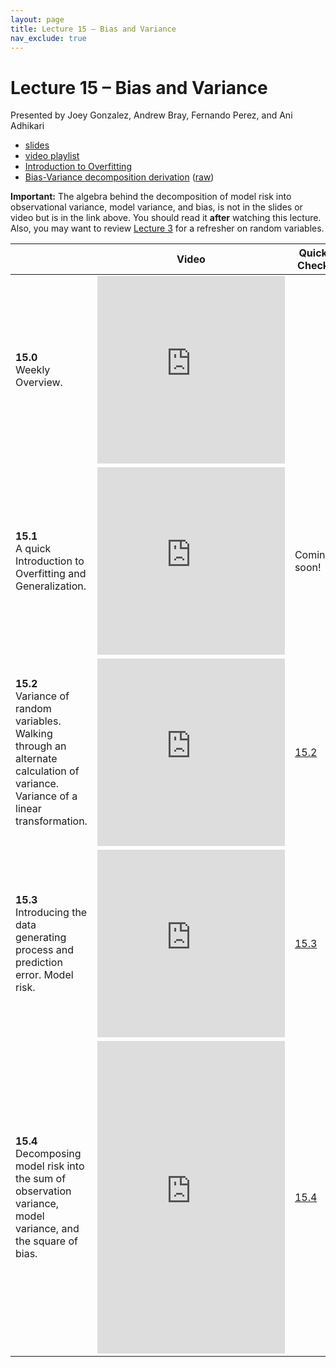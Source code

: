```yaml
---
layout: page
title: Lecture 15 – Bias and Variance
nav_exclude: true
---
```


# Lecture 15 – Bias and Variance

Presented by Joey Gonzalez, Andrew Bray, Fernando Perez, and Ani Adhikari


- [slides](https://docs.google.com/presentation/d/15LDeDKNxpIa9j0_dHZr1F5AzrbVEUoM5OWOxgqYUKM0/edit?usp=sharing)
- [video playlist](https://www.youtube.com/playlist?list=PLQCcNQgUcDfpsM-s0xEnuVScBP3i_9bMs)
- [Introduction to Overfitting](../../resources/assets/lectures/lec15/IntroductionToOverfitting.html)
- [Bias-Variance decomposition derivation](../../resources/assets/lectures/lec15/lec15-bias-variance-derivation.html) ([raw](https://data100.datahub.berkeley.edu/hub/user-redirect/git-sync?repo=https://github.com/DS-100/sp21&subPath=lecture/lec15/))

**Important:** The algebra behind the decomposition of model risk into observational variance, model variance, and bias, is not in the slides or video but is in the link above. You should read it **after** watching this lecture. Also, you may want to review [Lecture 3](http://ds100.org/fa20/lecture/lec03) for a refresher on random variables.


<table>
<colgroup>
<col style="width: 25%" />
<col style="width: 25%" />
<col style="width: 25%" />
</colgroup>
<thead>
<tr class="header">
<th></th>
<th>Video</th>
<th>Quick Check</th>
</tr>
</thead>
<tbody>
<tr>
<td><strong>15.0</strong> <br> Weekly Overview. </td>
<td><iframe width="300" height="300" height src="https://youtube.com/embed/YYKP33-fcNo" frameborder="0" allow="accelerometer; autoplay; encrypted-media; gyroscope; picture-in-picture" allowfullscreen></iframe></td>
<td></td>
</tr>
<tr>
<td><strong>15.1</strong> <br> A quick Introduction to Overfitting and Generalization. </td>
<td><iframe width="300" height="300" height src="https://youtube.com/embed/14YGCOq37yg" frameborder="0" allow="accelerometer; autoplay; encrypted-media; gyroscope; picture-in-picture" allowfullscreen></iframe></td>
<td>Coming soon!</td>
</tr>
<tr>
<td><strong>15.2</strong> <br> Variance of random variables. Walking through an alternate calculation of variance. Variance of a linear transformation. </td>
<td><iframe width="300" height="300" height src="https://youtube.com/embed/3W_TtAHxlXQ" frameborder="0" allow="accelerometer; autoplay; encrypted-media; gyroscope; picture-in-picture" allowfullscreen></iframe></td>
<td><a href="https://docs.google.com/forms/d/e/1FAIpQLSeU8a1bVqVtvu82Opw4n3dNlvLpP5JPx6gy6JH1tPFHCAFCJg/viewform" target="\_blank">15.2</a></td>
</tr>


<!-- <tr>
<td><strong>15.2</strong> <br> Deriving the variance of a sum. Understanding covariance, correlation, and independence. </td>
<td><iframe width="300" height="300" height src="https://youtube.com/embed/8ovh_lGuMdQ" frameborder="0" allow="accelerometer; autoplay; encrypted-media; gyroscope; picture-in-picture" allowfullscreen></iframe></td>
<td><a href="https://docs.google.com/forms/d/e/1FAIpQLSewRWkZ5vOLbO7zoQbPkiSlkcHJk9s3BW-aBJUpMPyPH9v2Xg/viewform" target="\_blank">15.2</a></td>
</tr>


<tr>
<td><strong>15.3</strong> <br> Variance of an i.i.d. sum. Variance of the Bernoulli and binomial distributions. </td>
<td><iframe width="300" height="300" height src="https://youtube.com/embed/t4gPC6LDS1c" frameborder="0" allow="accelerometer; autoplay; encrypted-media; gyroscope; picture-in-picture" allowfullscreen></iframe></td>
<td><a href="https://docs.google.com/forms/d/e/1FAIpQLSfvnzx2LeTC4EKK72KEf9LHVhQkuSKsUJuUyCrMbWl9WZ7bRg/viewform" target="\_blank">15.3</a></td>
</tr>
<tr>
<td><strong>15.4</strong> <br> Variability of the sample mean. Reviewing inferential concepts from Data 8, but with the framework of random variables. </td>
<td><iframe width="300" height="300" height src="https://youtube.com/embed/CwXhjoBt25I" frameborder="0" allow="accelerometer; autoplay; encrypted-media; gyroscope; picture-in-picture" allowfullscreen></iframe></td>
<td><a href="https://docs.google.com/forms/d/e/1FAIpQLSce8iejVjmHjlJGUjbw7mbskFVvqDzS6XFe9VZ_c6_DsL_BRw/viewform" target="\_blank">15.4</a></td>
</tr>
 -->

<tr>
<td><strong>15.3</strong> <br>Introducing the data generating process and prediction error. Model risk.</td>
<td><iframe width="300" height="300" height src="https://youtube.com/embed/mPz-jIl9H7s" frameborder="0" allow="accelerometer; autoplay; encrypted-media; gyroscope; picture-in-picture" allowfullscreen></iframe></td>
<td><a href="https://docs.google.com/forms/d/e/1FAIpQLSewQ5vHKA30nkeESdbiCKISmafTtOCurxw1fmpNvd0a3jCi5A/viewform" target="\_blank">15.3</a></td>
</tr>

<!-- <tr>
<td><strong>15.6</strong> <br>Looking at different sources of error in our model – observation variance, model variance, and bias – and discussing how to mitigate them.</td>
<td><iframe width="300" height="300" height src="https://youtube.com/embed/mmjYEOeOEM4" frameborder="0" allow="accelerometer; autoplay; encrypted-media; gyroscope; picture-in-picture" allowfullscreen></iframe></td>
<td><a href="https://docs.google.com/forms/d/e/1FAIpQLSegBG0lw56mX_iiJBLGe7VfT5Hz3b0aVppPuSgcWzDsXliMCQ/viewform" target="\_blank">15.6</a></td>
</tr>
 -->
<tr>
<td><strong>15.4</strong> <br>Decomposing model risk into the sum of observation variance, model variance, and the square of bias.</td>
<td><iframe width="300" height="500" height src="https://youtube.com/embed/DEYCRlXvwg4" frameborder="0" allow="accelerometer; autoplay; encrypted-media; gyroscope; picture-in-picture" allowfullscreen></iframe></td>
<td><a href="https://docs.google.com/forms/d/e/1FAIpQLSesORFx-WhNSODExsb5k_32E0AOYEVqxiOcrarQjyKE75Xyrg/viewform" target="\_blank">15.4</a></td>
</tr>
